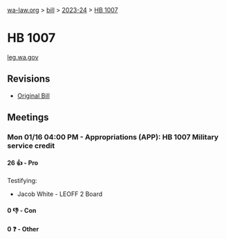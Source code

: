 [wa-law.org](/) > [bill](/bill/) > [2023-24](/bill/2023-24/) > [HB 1007](/bill/2023-24/hb/1007/)

# HB 1007
[leg.wa.gov](https://app.leg.wa.gov/billsummary?BillNumber=1007&Year=2023&Initiative=false)

## Revisions
* [Original Bill](1/)

## Meetings
### Mon 01/16 04:00 PM - Appropriations (APP): HB 1007 Military service credit
#### 26 👍 - Pro
Testifying:
* Jacob White - LEOFF 2 Board

#### 0 👎 - Con

#### 0 ❓ - Other
